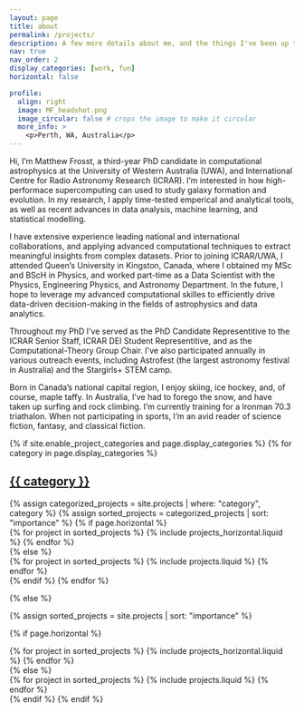 ```yaml
---
layout: page
title: about
permalink: /projects/
description: A few more details about me, and the things I've been up to.
nav: true
nav_order: 2
display_categories: [work, fun]
horizontal: false

profile:
  align: right
  image: MF_headshot.png
  image_circular: false # crops the image to make it circular
  more_info: >
    <p>Perth, WA, Australia</p>
---
```


Hi, I’m Matthew Frosst, a third-year PhD candidate in computational astrophysics at the University of Western Australia (UWA), and International Centre for Radio Astronomy Research (ICRAR). I’m interested in how high-performace supercomputing can used to study galaxy formation and evolution. In my research, I apply time-tested emperical and analytical tools, as well as recent advances in data analysis, machine learning, and statistical modelling.

I have extensive experience leading national and international collaborations, and applying advanced computational techniques to extract meaningful insights from complex datasets. Prior to joining ICRAR/UWA, I attended Queen’s University in Kingston, Canada, where I obtained my MSc and BScH in Physics, and worked part-time as a Data Scientist with the Physics, Engineering Physics, and Astronomy Department. In the future, I hope to leverage my advanced computational skilles to efficiently drive data-driven decision-making in the fields of astrophysics and data analytics.

Throughout my PhD I’ve served as the PhD Candidate Representitive to the ICRAR Senior Staff, ICRAR DEI Student Representitive, and as the Computational-Theory Group Chair. I've also participated annually in various outreach events, including Astrofest (the largest astronomy festival in Australia) and the Stargirls+ STEM camp.

Born in Canada’s national capital region, I enjoy skiing, ice hockey, and, of course, maple taffy. In Australia, I’ve had to forego the snow, and have taken up surfing and rock climbing. I’m currently training for a Ironman 70.3 triathalon. When not participating in sports, I’m an avid reader of science fiction, fantasy, and classical fiction.


<!-- pages/projects.md -->
<div class="projects">
{% if site.enable_project_categories and page.display_categories %}
  <!-- Display categorized projects -->
  {% for category in page.display_categories %}
  <a id="{{ category }}" href=".#{{ category }}">
    <h2 class="category">{{ category }}</h2>
  </a>
  {% assign categorized_projects = site.projects | where: "category", category %}
  {% assign sorted_projects = categorized_projects | sort: "importance" %}
  <!-- Generate cards for each project -->
  {% if page.horizontal %}
  <div class="container">
    <div class="row row-cols-1 row-cols-md-2">
    {% for project in sorted_projects %}
      {% include projects_horizontal.liquid %}
    {% endfor %}
    </div>
  </div>
  {% else %}
  <div class="row row-cols-1 row-cols-md-3">
    {% for project in sorted_projects %}
      {% include projects.liquid %}
    {% endfor %}
  </div>
  {% endif %}
  {% endfor %}

{% else %}

<!-- Display projects without categories -->

{% assign sorted_projects = site.projects | sort: "importance" %}

  <!-- Generate cards for each project -->

{% if page.horizontal %}

  <div class="container">
    <div class="row row-cols-1 row-cols-md-2">
    {% for project in sorted_projects %}
      {% include projects_horizontal.liquid %}
    {% endfor %}
    </div>
  </div>
  {% else %}
  <div class="row row-cols-1 row-cols-md-3">
    {% for project in sorted_projects %}
      {% include projects.liquid %}
    {% endfor %}
  </div>
  {% endif %}
{% endif %}
</div>
